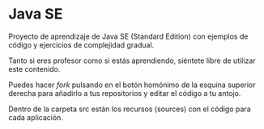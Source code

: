# Java SE

Proyecto de aprendizaje de Java SE (Standard Edition) con ejemplos de código y ejercicios de complejidad gradual.

Tanto si eres profesor como si estás aprendiendo, siéntete libre de utilizar este contenido.

Puedes hacer *fork* pulsando en el botón homónimo de la esquina superior derecha para añadirlo a tus repositorios y editar el código a tu antojo.

Dentro de la carpeta src están los recursos (sources) con el código para cada aplicación.
